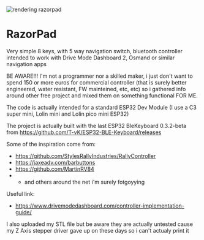 
![rendering razorpad](https://github.com/razorbac91/RazorPad/assets/10536718/4065ad4d-dacd-46bf-baef-4fa530ee5d5d)



# RazorPad
Very simple 8 keys, with 5 way navigation switch, bluetooth controller intended to work with Drive Mode Dashboard 2, Osmand or similar navigation apps

BE AWARE!!! I'm not a programmer nor a skilled maker, i just don't want to spend 150 or more euros for commercial controller (that is surely better engineered, water resistant, FW mainteined, etc, etc) so i gathered info around other free project and mixed them on something functional FOR ME.

The code is actually intended for a standard ESP32 Dev Module (I use a C3 super mini, Lolin mini and Lolin pico mini ESP32)

The project is actually built with the last ESP32 BleKeyboard 0.3.2-beta from https://github.com/T-vK/ESP32-BLE-Keyboard/releases

Some of the inspiration come from:
- https://github.com/StylesRallyIndustries/RallyController
- https://jaxeadv.com/barbuttons
- https://github.com/MartinRV84
- - and others around the net i'm surely fotgoyying

Useful link:
- https://www.drivemodedashboard.com/controller-implementation-guide/


I also uploaded my STL file but be aware they are actually untested cause my Z Axis stepper driver gave up on these days so i can't actualy print it
